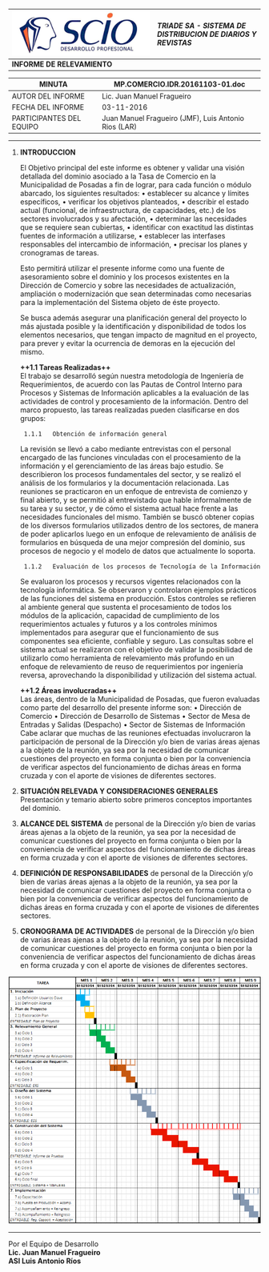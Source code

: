 | ![scio](scio.JPG) | ***TRIADE SA - SISTEMA DE DISTRIBUCION DE DIARIOS Y REVISTAS*** |
|:----------------------------|:----------------------------------------------------------------|
| **INFORME DE RELEVAMIENTO** |                                                                 |

| MINUTA                    |     MP.COMERCIO.IDR.20161103-01.doc  |
|--------------------------	|------------------------------------------|
| AUTOR DEL INFORME       	| Lic. Juan Manuel Fragueiro               |
| FECHA DEL INFORME     	| 03-11-2016                               |
| PARTICIPANTES DEL EQUIPO 	| Juan Manuel Fragueiro (JMF), Luis Antonio Rios (LAR)                          |

***
1. **INTRODUCCION**

    El Objetivo principal del este informe es obtener y validar una visión detallada del dominio asociado a la Tasa de Comercio en la Municipalidad de Posadas a fin de lograr, para cada función o módulo abarcado, los siguientes resultados:
    •	establecer su alcance y límites específicos,
    •	verificar los objetivos planteados,
    •	describir el estado actual (funcional, de infraestructura, de capacidades, etc.) de los sectores involucrados y su afectación,
    •	determinar las necesidades que se requiere sean cubiertas,
    •	identificar con exactitud las distintas fuentes de información a utilizarse,
    •	establecer las interfases responsables del intercambio de información,
    •	precisar los planes y cronogramas de tareas.

    Esto permitirá utilizar el presente informe como una fuente de asesoramiento sobre el dominio y los procesos existentes en la Dirección de Comercio y sobre las necesidades de actualización, ampliación o modernización que sean determinadas como necesarias para la implementación del Sistema objeto de éste proyecto.

    Se busca además asegurar una planificación general del proyecto lo más ajustada posible y la identificación y disponibilidad de todos los elementos necesarios, que tengan impacto de magnitud en el proyecto, para prever y evitar la ocurrencia de demoras en la ejecución del mismo.

	**++1.1 Tareas Realizadas++**<br>
    El trabajo se desarrolló según nuestra metodología de Ingeniería de Requerimientos, de acuerdo con las Pautas de Control Interno para Procesos y Sistemas de Información  aplicables a la evaluación de las actividades de control y procesamiento de la información.
    Dentro del marco propuesto, las tareas realizadas pueden clasificarse en dos grupos:

		1.1.1	Obtención de información general
    La revisión se llevó a cabo mediante entrevistas con el personal encargado de las funciones vinculadas con el procesamiento de la información y el gerenciamiento de las áreas bajo estudio. Se describieron los procesos fundamentales del sector, y se realizó el análisis de los formularios y la documentación relacionada.
    Las reuniones se practicaron en un enfoque de entrevista de comienzo y final abierto, y se permitió al entrevistado que hable informalmente de su tarea y su sector, y de cómo el sistema actual hace frente a las necesidades funcionales del mismo.
    También se buscó obtener copias de los diversos formularios utilizados dentro de los sectores, de manera de poder aplicarlos luego en un enfoque de relevamiento de análisis de formularios en búsqueda de una mejor compresión del dominio, sus procesos de negocio y el modelo de datos que actualmente lo soporta.

		1.1.2	Evaluación de los procesos de Tecnología de la Información
    Se evaluaron los procesos y recursos vigentes relacionados con la tecnología informática. Se observaron y controlaron ejemplos prácticos de las funciones del sistema en producción. Estos controles se refieren al ambiente general que sustenta el procesamiento de todos los módulos de la aplicación, capacidad de cumplimiento de los requerimientos actuales y futuros y a los controles mínimos implementados para asegurar que el funcionamiento de sus componentes sea eficiente, confiable y seguro.
    Las consultas sobre el sistema actual se realizaron con el objetivo de validar la posibilidad de utilizarlo como herramienta de relevamiento más profundo en un enfoque de relevamiento de reuso de requerimientos por ingeniería reversa, aprovechando la disponibilidad y utilización del sistema actual.

	**++1.2	Áreas involucradas++**<br>
    Las áreas, dentro de la Municipalidad de Posadas, que fueron evaluadas como parte del desarrollo del presente informe son:
    •	Dirección de Comercio
    •	Dirección de Desarrollo de Sistemas
    •	Sector de Mesa de Entradas y Salidas (Despacho)
    •	Sector de Sistemas de Información
    Cabe aclarar que muchas de las reuniones efectuadas involucraron la participación de personal de la Dirección y/o bien de varias áreas ajenas a la objeto de la reunión, ya sea por la necesidad de comunicar cuestiones del proyecto en forma conjunta o bien por la conveniencia de verificar aspectos del funcionamiento de dichas áreas en forma cruzada y con el aporte de visiones de diferentes sectores.


2. **SITUACIÓN RELEVADA Y CONSIDERACIONES GENERALES**
Presentación y temario abierto sobre primeros conceptos importantes del dominio.

3. **ALCANCE DEL SISTEMA**
de personal de la Dirección y/o bien de varias áreas ajenas a la objeto de la reunión, ya sea por la necesidad de comunicar cuestiones del proyecto en forma conjunta o bien por la conveniencia de verificar aspectos del funcionamiento de dichas áreas en forma cruzada y con el aporte de visiones de diferentes sectores.

4. **DEFINICIÓN DE RESPONSABILIDADES**
de personal de la Dirección y/o bien de varias áreas ajenas a la objeto de la reunión, ya sea por la necesidad de comunicar cuestiones del proyecto en forma conjunta o bien por la conveniencia de verificar aspectos del funcionamiento de dichas áreas en forma cruzada y con el aporte de visiones de diferentes sectores.

5. **CRONOGRAMA DE ACTIVIDADES**
de personal de la Dirección y/o bien de varias áreas ajenas a la objeto de la reunión, ya sea por la necesidad de comunicar cuestiones del proyecto en forma conjunta o bien por la conveniencia de verificar aspectos del funcionamiento de dichas áreas en forma cruzada y con el aporte de visiones de diferentes sectores.

![cronograma](cronograma.png)


***

Por el Equipo de Desarrollo<br>
 **Lic. Juan Manuel Fragueiro**<br>
 **ASI Luis Antonio Ríos**<br>



